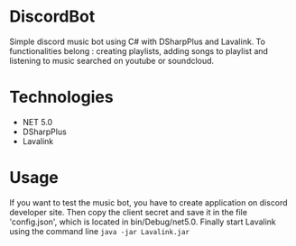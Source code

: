 # DiscordBot
Simple discord music bot using C# with DSharpPlus and Lavalink. To functionalities belong : creating playlists, adding songs to playlist and listening to music searched on youtube or soundcloud.

# Technologies
- NET 5.0
- DSharpPlus
- Lavalink

# Usage
If you want to test the music bot, you have to create application on discord developer site. Then copy the client secret and save it in the file 'config.json', which is located in bin/Debug/net5.0. Finally start Lavalink using the command line `java -jar Lavalink.jar`
